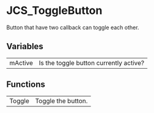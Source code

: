# JCS_ToggleButton

Button that have two callback can toggle each other.


## Variables

<table>
  <tr>
    <td>mActive</td>
    <td>Is the toggle button currently active?</td>
  </tr>
</table>


## Functions

<table>
  <tr>
    <td>Toggle</td>
    <td>Toggle the button.</td>
  </tr>
</table>
